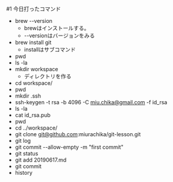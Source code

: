 #1 今日打ったコマンド
- brew --version
  - brewはインストールする。
  - --versionはバージョンをみる
- brew install git
  - installはサブコマンド
- pwd
- ls -la
- mkdir workspace
  - ディレクトリを作る
- cd workspace/
- pwd
- mkdir .ssh
- ssh-keygen -t rsa -b 4096 -C miu.chika@gmail.com -f id_rsa
- ls -la
- cat id_rsa.pub
- pwd
- cd ../workspace/
- git clone git@github.com:miurachika/git-lesson.git
- git log
- git commit --allow-empty -m "first commit"
- git status
- git add 20190617.md
- git commit
- history